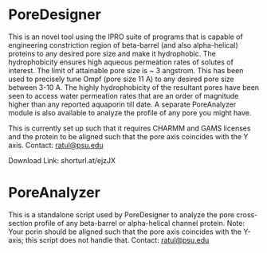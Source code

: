 # PoreDesigner

This is an novel tool using the IPRO suite of programs that is capable of engineering constriction region of beta-barrel (and also alpha-helical) proteins to any desired pore size and make it hydrophobic. The hydrophobicity ensures high aqueous permeation rates of solutes of interest. The limit of attainable pore size is ~ 3 angstrom. This has been used to precisely tune Ompf (pore size 11 A) to any desired pore size between 3-10 A. The highly hydrophobicity of the resultant pores have been seen to access water permeation rates that are an order of magnitude higher than any reported aquaporin till date. A separate PoreAnalyzer module is also available to analyze the profile of any pore you might have.

This is currently set up such that it requires CHARMM and GAMS licenses and the protein to be aligned such that the pore axis coincides with the Y axis. 
Contact: ratul@psu.edu

Download Link: shorturl.at/ejzJX



# PoreAnalyzer
This is a standalone script used by PoreDesigner to analyze the pore cross-section profile of any beta-barrel or alpha-helical channel protein. Note: Your porin should be aligned such that the pore axis coincides with the Y-axis; this script does not handle that.
Contact: ratul@psu.edu
